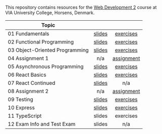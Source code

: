 This repository contains resources for the [Web Development 2](https://en.via.dk/tmh-courses/web-development-2?education=ict) course at VIA University College, Horsens, Denmark.

| Topic                          |                                                                                                                |                                                                                                        |
| ------------------------------ | :------------------------------------------------------------------------------------------------------------: | :----------------------------------------------------------------------------------------------------: |
| 01 Fundamentals                | [slides](https://docs.google.com/presentation/d/1Pt7p_jVs_f19y2Brz2vfnDHysALUBBTZT4TvyD3ke6k/edit?usp=sharing) |         [exercises](https://github.com/KasperKnop/WEB2/blob/main/01%20Fundamentals/README.md)          |
| 02 Functional Programming      | [slides](https://docs.google.com/presentation/d/120lyQV8o8p3Ndbv6Fmr3NF17uf609U2DLg2YBU5hcC0/edit?usp=sharing) |   [exercises](https://github.com/KasperKnop/WEB2/blob/main/02%20Functional%20Programming/README.md)    |
| 03 Object-Oriented Programming | [slides](https://docs.google.com/presentation/d/1A7b7sQONUwwPSoU4JQPGJ7zcmgCOn0R3UCFO721XaQE/edit?usp=sharing) | [exercises](https://github.com/KasperKnop/WEB2/blob/main/03%20Object-Oriented%20Programming/README.md) |
| 04 Assignment 1                |                                                      n/a                                                       |        [assignment](https://github.com/KasperKnop/WEB2/blob/main/04%20Assignment%201/README.md)        |
| 05 Asynchronous Programming    | [slides](https://docs.google.com/presentation/d/1Ub44_nMvruR8rNXBL7uZJm41lZn0X-GOLY92LHl2BAg/edit?usp=sharing) |  [exercises](https://github.com/KasperKnop/WEB2/blob/main/05%20Asynchronous%20Programming/README.md)   |
| 06 React Basics                | [slides](https://docs.google.com/presentation/d/1nYdj828juqxQCgGaTA3f9A4a7MHNKdK9NCvq_jYeH_s/edit?usp=sharing) |        [exercises](https://github.com/KasperKnop/WEB2/blob/main/06%20React%20Basics/README.md)         |
| 07 React Continued             | [slides](https://docs.google.com/presentation/d/12qeTjSsr5jEbi0Pggba5-XgHfZWVMNDWvM6Lh8lw0Es/edit?usp=sharing) |                                                  n/a                                                   |
| 08 Assignment 2                |                                                      n/a                                                       |        [assignment](https://github.com/KasperKnop/WEB2/blob/main/08%20Assignment%202/README.md)        |
| 09 Testing                     | [slides](https://docs.google.com/presentation/d/1GLVVf1-iOrw8hMOcpzNoJPa0RvMQ1g0NEag-81xvSWg/edit?usp=sharing) |            [exercises](https://github.com/KasperKnop/WEB2/blob/main/09%20Testing/README.md)            |
| 10 Express                     | [slides](https://docs.google.com/presentation/d/19UwYMfMKxDOjCxtyK72N2XOQsNy7RGYIUjJgZXwbotM/edit?usp=sharing) |            [exercises](https://github.com/KasperKnop/WEB2/blob/main/10%20Express/README.md)            |
| 11 TypeScript                  |                                                     slides                                                     |                                               exercises                                                |
| 12 Exam Info and Test Exam     |                                                     slides                                                     |                                                  n/a                                                   |
